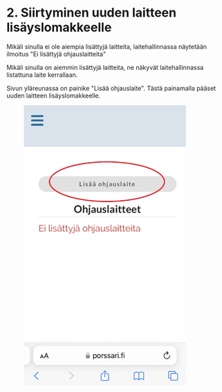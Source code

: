 # 2. Siirtyminen uuden laitteen lisäyslomakkeelle

Mikäli sinulla ei ole aiempia lisättyjä laitteita, laitehallinnassa näytetään ilmoitus "Ei lisättyjä ohjauslaitteita"

Mikäli sinulla on aiemmin lisättyjä laitteita, ne näkyvät laitehallinnassa listattuna laite kerrallaan.

Sivun yläreunassa on painike "Lisää ohjauslaite". Tästä painamalla pääset uuden laitteen lisäyslomakkeelle.

<div data-full-width="false">

<figure><img src="../../../../.gitbook/assets/2 - Lisää ohjauslaite.jpg" alt="" width="375"><figcaption></figcaption></figure>

</div>
